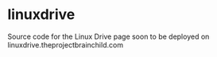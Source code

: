 # linuxdrive
Source code for the Linux Drive page soon to be deployed on linuxdrive.theprojectbrainchild.com
